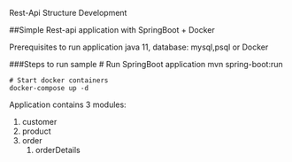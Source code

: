 Rest-Api Structure Development

##Simple Rest-api application with SpringBoot + Docker

Prerequisites to run application
java 11, database: mysql,psql or Docker

###Steps to run sample
    # Run SpringBoot application
    mvn spring-boot:run 
    
    # Start docker containers 
    docker-compose up -d
Application contains 3 modules:
1) customer
2) product
3) order
    1) orderDetails
